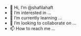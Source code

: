 - 👋 Hi, I’m @shafilahaft
- 👀 I’m interested in ...
- 🌱 I’m currently learning ...
- 💞️ I’m looking to collaborate on ...
- 📫 How to reach me ...

<!---
shafilahaft/shafilahaft is a ✨ special ✨ repository because its `README.md` (this file) appears on your GitHub profile.
You can click the Preview link to take a look at your changes.
--->
